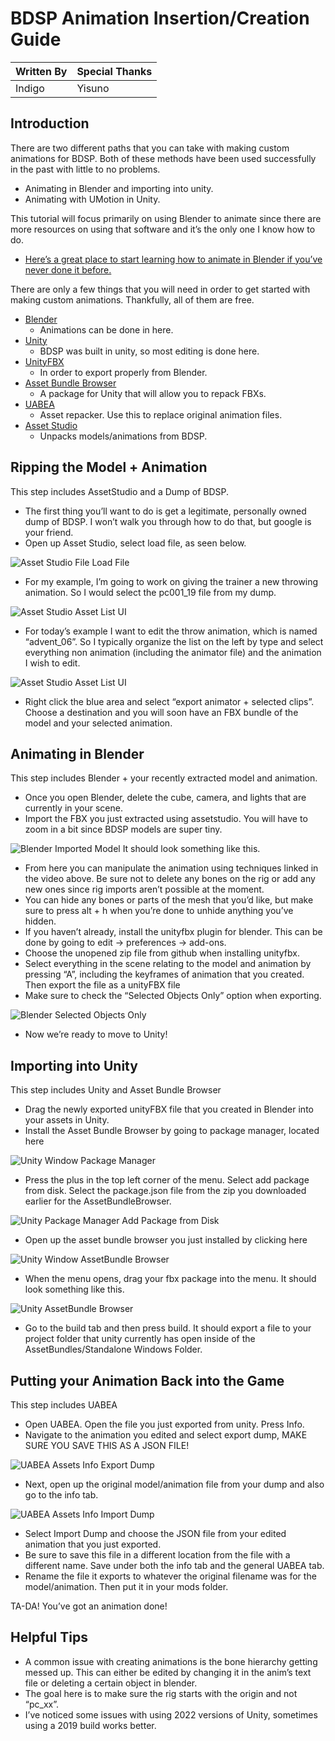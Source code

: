 # BDSP Animation Insertion/Creation Guide

| Written By  | Special Thanks |
| ----------- | -------------- |
| Indigo      | Yisuno         |

## Introduction

There are two different paths that you can take with making custom animations for BDSP. Both of these methods have been used successfully in the past with little to no problems.

- Animating in Blender and importing into unity.
- Animating with UMotion in Unity.

This tutorial will focus primarily on using Blender to animate since there are more resources on using that software and it’s the only one I know how to do.

- [Here’s a great place to start learning how to animate in Blender if you’ve never done it before.](https://youtu.be/_C2ClFO3FAY)

There are only a few things that you will need in order to get started with making custom animations. Thankfully, all of them are free.

- [Blender](https://www.blender.org/)
  - Animations can be done in here.
- [Unity](https://unity3d.com/get-unity/download)
  - BDSP was built in unity, so most editing is done here.
- [UnityFBX](https://github.com/EdyJ/blender-to-unity-fbx-exporter)
  - In order to export properly from Blender.
- [Asset Bundle Browser](https://github.com/Unity-Technologies/AssetBundles-Browser)
  - A package for Unity that will allow you to repack FBXs.
- [UABEA](https://github.com/nesrak1/UABEA)
  - Asset repacker. Use this to replace original animation files.
- [Asset Studio](https://github.com/Perfare/AssetStudio)
  - Unpacks models/animations from BDSP.

## Ripping the Model + Animation

This step includes AssetStudio and a Dump of BDSP.

- The first thing you’ll want to do is get a legitimate, personally owned dump of BDSP. I won’t walk you through how to do that, but google is your friend.
- Open up Asset Studio, select load file, as seen below.

![Asset Studio File Load File](https://lh3.googleusercontent.com/OLrOYEEFM6ZPj9Sqdsv4Zx5rEVX39D1gIKo5jw-xkB7JboBrttrWLlg-znh84FI5ju-5kW6gzKLQhdZfMV3jLLxkuBaxDLgmD6XEeMfexvHN8un3s7dx1s25MYgOt_XFN-fcZIy5jXNB5JWCUTu8uA)

- For my example, I’m going to work on giving the trainer a new throwing animation. So I would select the pc001_19 file from my dump.

![Asset Studio Asset List UI](https://lh5.googleusercontent.com/g3E1-NJKx5qsrlZz1MFSwKUDHzH84TQOYFazQuEHZwldOq4Laqi8okNl9ZVxRg5Of9GpEGWXAdoVOM48uwElyKf0_HreRpickWV3Rry2xJzJhLRiOrcny_aDslOQCaTat9U-Br2kDHEzKcA_DwyRMIU)

- For today’s example I want to edit the throw animation, which is named “advent_06”. So I typically organize the list on the left by type and select everything non animation (including the animator file) and the animation I wish to edit.

![Asset Studio Asset List UI](https://lh5.googleusercontent.com/oS8T93krhQpFm0SoRONRI18Dlswphv-RmSqFkIGjJXFr0ZbJNXNA1rgDZ1AHPkhTRAdr-S9b-XwmuQ5rQ1AMk5UPLPgKVSht7PUubD5uy-tSPh5pSH7FA_3rQqOE8z27jPOcplupQwoHWCFpWrR01rQ)

- Right click the blue area and select “export animator + selected clips”. Choose a destination and you will soon have an FBX bundle of the model and your selected animation.

## Animating in Blender

This step includes Blender + your recently extracted model and animation.

- Once you open Blender, delete the cube, camera, and lights that are currently in your scene.
- Import the FBX you just extracted using assetstudio. You will have to zoom in a bit since BDSP models are super tiny.

![Blender Imported Model](https://lh4.googleusercontent.com/ZhSO-QvLNzSEX2jDdBJd0bZCoGAnTPR9F8Fekz8BIs143NGttcve92QMcL8Tu7Tlijde6EAZX3RuKo0Iz9u2wNSePd9O59EHh0pAo1RzB-8zso19V4poO5dlLoIrp2Buh1Y--jzUSnCvOjVBQs6yQJs)
It should look something like this.

- From here you can manipulate the animation using techniques linked in the video above. Be sure not to delete any bones on the rig or add any new ones since rig imports aren’t possible at the moment.
- You can hide any bones or parts of the mesh that you’d like, but make sure to press alt + h when you’re done to unhide anything you’ve hidden.
- If you haven’t already, install the unityfbx plugin for blender. This can be done by going to edit → preferences → add-ons.
- Choose the unopened zip file from github when installing unityfbx.
- Select everything in the scene relating to the model and animation by pressing “A”, including the keyframes of animation that you created. Then export the file as a unityFBX file
- Make sure to check the “Selected Objects Only” option when exporting.

![Blender Selected Objects Only](https://lh4.googleusercontent.com/z-EHE12V0ldmOsVD5_dJ_-RtTMoXrCQNvGoduWpWqVlL3cT28Y9Trhy5y0-ItWfJT1wfPF_dR6ckRbCkJYaZOtcFczZg3QtFNjdKNzbMpQ9bUwSUS7hzPSYWkKlA_W5HPwDcTKLj0jqLmahSkyy1Yy0)

- Now we’re ready to move to Unity!

## Importing into Unity

This step includes Unity and Asset Bundle Browser  

- Drag the newly exported unityFBX file that you created in Blender into your assets in Unity.
- Install the Asset Bundle Browser by going to package manager, located here

![Unity Window Package Manager](https://lh3.googleusercontent.com/NJKJz5UDTMkJADpX5so0QxPfCi1DpkfJTH21nEHilY986UF9KS5xXuxB4tQx6vJwtyl7z_IZXkdRYCHw5uBT0flEFU3qnqHRRogGpK3TRI8CTV0gfOy5QKar6VZbniLB6QuY66Lsskm8nxm9TxiO9q0)

- Press the plus in the top left corner of the menu. Select add package from disk. Select the package.json file from the zip you downloaded earlier for the AssetBundleBrowser.

![Unity Package Manager Add Package from Disk](https://lh5.googleusercontent.com/osubnwY8z5um1b8k2S9KiugLBKtONiH4t0yPTVWOM2i9MTUlIYyt3UeFzG_w8tlOTGAIcYqJvzwOOeH_egnLo16RUAMji8JtAb0KZ_M9m1hTQxkFlmc36rtcklMKAYB0yBuJXsnaCXqMRBRMYH5nnfo)

- Open up the asset bundle browser you just installed by clicking here

![Unity Window AssetBundle Browser](https://lh6.googleusercontent.com/_X0JOfsaQ0WhR8Y-aSBUJt_e0dwoZUbSiFcXo6fwPGjmm7dUqQR9KuI3A9BmtLf4gQl7k4AR2dozvK_v8ukE26z0L3p4erve_ShdF0FmezE7V7XnX9NMF5H0rEaeOXn7LNc7TNLpb6YLv0Wdpu0LZQo)

- When the menu opens, drag your fbx package into the menu. It should look something like this.

![Unity AssetBundle Browser](https://lh5.googleusercontent.com/6kkVUYB7YITKQ7UnMvrn8lvr2hV059cQvB08QogkQYP8pegJQqxT3ZeU6WV-57ylpZZyryRglafwnDNoDmM5puAFy6ysWqL_AaQAPhOqeItgOWSspuJxTZ7mv91ZpATIuWopM3-k59yoYip4AQTPuLI)

- Go to the build tab and then press build. It should export a file to your project folder that unity currently has open inside of the AssetBundles/Standalone Windows Folder.

## Putting your Animation Back into the Game

This step includes UABEA

- Open UABEA. Open the file you just exported from unity. Press Info.
- Navigate to the animation you edited and select export dump, MAKE SURE YOU SAVE THIS AS A JSON FILE!

 ![UABEA Assets Info Export Dump](https://lh5.googleusercontent.com/wHUWrZs-4EnUrZ0Qe1U99kz1_focolmvLh8BWZ0_bJWzQU_1mndJutIGh_BuvOUz8TlPrmbo9r8LKNkDJZDr6C3aIxO01bmxzb0Rv_4fIfMTLYYkrsjHs9CrGjfg3hzVeIHNcrqvExKff6jMlnohMhk)

- Next, open up the original model/animation file from your dump and also go to the info tab.

![UABEA Assets Info Import Dump](https://lh4.googleusercontent.com/CuOi_qHWt5lJOc0NuUVeaaACwMa3sDHHlRqT47dSVqvmIFD2msHcgky9IaWcHVnGMgFqA7x8LmYnikeW6HXrPumHo1oHk-DGlKAyblaFsN3tPJ2z9yl5go5uv9FvQgjt-ArqflqeXwhYmxosIb6vOGs)

- Select Import Dump and choose the JSON file from your edited animation that you just exported.
- Be sure to save this file in a different location from the file with a different name. Save under both the info tab and the general UABEA tab.
- Rename the file it exports to whatever the original filename was for the model/animation. Then put it in your mods folder.

TA-DA! You’ve got an animation done!

## Helpful Tips

- A common issue with creating animations is the bone hierarchy getting messed up. This can either be edited by changing it in the anim’s text file or deleting a certain object in blender.
- The goal here is to make sure the rig starts with the origin and not “pc_xx”.
- I’ve noticed some issues with using 2022 versions of Unity, sometimes using a 2019 build works better.

